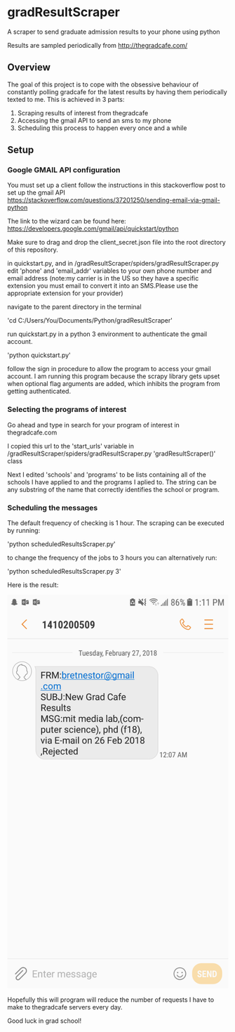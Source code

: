 # gradResultScraper
A scraper to send graduate admission results to your phone using python

Results are sampled periodically from http://thegradcafe.com/

## Overview

The goal of this project is to cope with the obsessive behaviour of constantly polling gradcafe for the latest results by having them periodically texted to me. This is achieved in 3 parts:

1.  Scraping results of interest from thegradcafe
2.  Accessing the gmail API to send an sms to my phone
3.  Scheduling this process to happen every once and a while

## Setup
### Google GMAIL API configuration
You must set up a client
follow the instructions in this stackoverflow post to set up the gmail API
<https://stackoverflow.com/questions/37201250/sending-email-via-gmail-python>

The link to the wizard can be found here:
<https://developers.google.com/gmail/api/quickstart/python>

Make sure to drag and drop the client_secret.json file into the root directory of this repository.

in quickstart.py, and in /gradResultScraper/spiders/gradResultScraper.py edit 'phone' and 'email_addr' variables to your own phone number and email address (note:my carrier is in the US so they have a specific extension you must email to convert it into an SMS.Please use the appropriate extension for your provider)

navigate to the parent directory in the terminal

'cd C:/Users/You/Documents/Python/gradResultScraper'

run quickstart.py in a python 3 environment to authenticate the gmail account.

'python quickstart.py'

follow the sign in procedure to allow the program to access your gmail account. I am running this program because the scrapy library gets upset when optional flag arguments are added, which inhibits the program from getting authenticated.


### Selecting the programs of interest
Go ahead and type in search for your program of interest in thegradcafe.com

I copied this url to the 'start_urls' variable in /gradResultScraper/spiders/gradResultScraper.py 'gradResultScraper()' class 

Next I edited 'schools' and 'programs' to be lists containing all of the schools I have applied to and the programs I aplied to. The string can be any substring of the name that correctly identifies the school or program.


### Scheduling the messages
The default frequency of checking is 1 hour. The scraping can be executed by running:

'python scheduledResultsScraper.py'

to change the frequency of the jobs to 3 hours you can alternatively run:

'python scheduledResultsScraper.py 3'


Here is the result:

![Sample message containing results](samples/sample.png "Sample Message")

Hopefully this will program will reduce the number of requests I have to make to thegradcafe servers every day.

Good luck in grad school!


